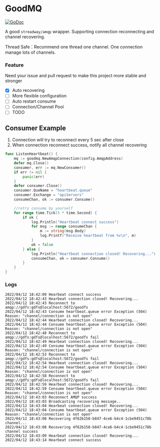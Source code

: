 # GoodMQ

[![GoDoc](https://godoc.org/github.com/838239178/goodmq?status.svg)](http://godoc.org/github.com/838239178/goodmq)

A good `streadway/amqp` wrapper. Supporting connection reconnecting and channel recovering.

Thread Safe：Recommend one thread one channel. One connection manage lots of channels.

### Feature

Need your issue and pull request to make this project more stable and stronger

- [x] Auto recovering
- [ ]  More flexible configuration
- [ ]  Auto restart consume
- [ ]  Connection/Channel Pool
- [ ]  TODO

## Consumer Example

1. Connection will try to reconnect every 5 sec after close
2. When connection reconnect success, notify all channel recovering

```go
func ListenHeartbeat() {
	mq := goodmq.NewAmqpConnection(config.AmqpAddress)
	defer mq.Close()
	consumer, err := mq.NewConsumer()
	if err != nil {
		panic(err)
	}
	defer consumer.Close()
	consumer.QueName = "heartbeat.queue"
	consumer.Exchange = "apiServers"
	consumeChan, ok := consumer.Consume()

	//retry consume by yourself
	for range time.Tick(5 * time.Second) {
		if ok {
			log.Println("Heartbeat connect success")
			for msg := range consumeChan {
				m := string(msg.Body)
				log.Printf("Receive heartbeat from %v\n", m)
			}
			ok = false
		} else {
			log.Println("Heartbeat connection closed! Recovering...")
			consumeChan, ok = consumer.Consume()
		}
	}
}
```

### Logs

```log
2022/04/12 18:42:09 Hearbeat connect success
2022/04/12 18:42:43 Hearbeat connection closed! Recovering...
2022/04/12 18:42:43 Reconnect to amqp://gdfs:gdfs@localhost:5672/goodfs
2022/04/12 18:42:43 Consume heartbeat.queue error Exception (504) Reason: "channel/connection is not open"
2022/04/12 18:42:44 Hearbeat connection closed! Recovering...
2022/04/12 18:42:44 Consume heartbeat.queue error Exception (504) Reason: "channel/connection is not open"
2022/04/12 18:42:48 Reconnect to amqp://gdfs:gdfs@localhost:5672/goodfs fail
2022/04/12 18:42:49 Hearbeat connection closed! Recovering...
2022/04/12 18:42:49 Consume heartbeat.queue error Exception (504) Reason: "channel/connection is not open"
2022/04/12 18:42:53 Reconnect to amqp://gdfs:gdfs@localhost:5672/goodfs fail
2022/04/12 18:42:54 Hearbeat connection closed! Recovering...
2022/04/12 18:42:54 Consume heartbeat.queue error Exception (504) Reason: "channel/connection is not open"
2022/04/12 18:42:58 Reconnect to amqp://gdfs:gdfs@localhost:5672/goodfs fail
2022/04/12 18:42:59 Hearbeat connection closed! Recovering...
2022/04/12 18:42:59 Consume heartbeat.queue error Exception (504) Reason: "channel/connection is not open"
2022/04/12 18:43:03 Reconnect AMQP success
2022/04/12 18:43:03 Broadcasting recovering message..
2022/04/12 18:43:04 Hearbeat connection closed! Recovering...
2022/04/12 18:43:04 Consume heartbeat.queue error Exception (504) Reason: "channel/connection is not open"
2022/04/12 18:43:08 Recovering 4f62b158-b847-4ce6-b4c4-1cbe9451c78b channel...
2022/04/12 18:43:08 Recovering 4f62b158-b847-4ce6-b4c4-1cbe9451c78b channel success
2022/04/12 18:43:09 Hearbeat connection closed! Recovering...
2022/04/12 18:43:14 Hearbeat connect success
```
